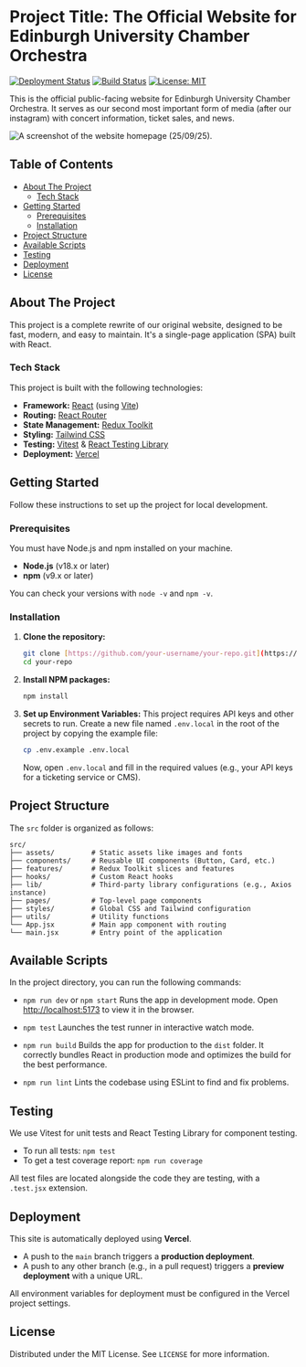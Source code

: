 # Project Title: The Official Website for Edinburgh University Chamber Orchestra

[![Deployment Status](https://img.shields.io/vercel/deployment/paolominhas/EUCO-Website/main?label=Vercel)](https://eu-co.co.uk)
[![Build Status](https://img.shields.io/github/actions/workflow/status/paolominhas/EUCO-Website/ci.yml?branch=main)](https://github.com/paolominhas/EUCO-Website/actions)
[![License: MIT](https://img.shields.io/badge/License-MIT-blue.svg)](https://opensource.org/licenses/MIT)

This is the official public-facing website for Edinburgh University Chamber Orchestra. It serves as our second most important form of media (after our instagram) with concert information, ticket sales, and news.

![A screenshot of the website homepage (25/09/25).](assets/homepage_screenshot.png)

## Table of Contents

- [About The Project](#about-the-project)
  - [Tech Stack](#tech-stack)
- [Getting Started](#getting-started)
  - [Prerequisites](#prerequisites)
  - [Installation](#installation)
- [Project Structure](#project-structure)
- [Available Scripts](#available-scripts)
- [Testing](#testing)
- [Deployment](#deployment)
- [License](#license)

## About The Project

This project is a complete rewrite of our original website, designed to be fast, modern, and easy to maintain. It's a single-page application (SPA) built with React.

### Tech Stack

This project is built with the following technologies:
* **Framework:** [React](https://reactjs.org/) (using [Vite](https://vitejs.dev/))
* **Routing:** [React Router](https://reactrouter.com/)
* **State Management:** [Redux Toolkit](https://redux-toolkit.js.org/)
* **Styling:** [Tailwind CSS](https://tailwindcss.com/)
* **Testing:** [Vitest](https://vitest.dev/) & [React Testing Library](https://testing-library.com/)
* **Deployment:** [Vercel](https://vercel.com/)

## Getting Started

Follow these instructions to set up the project for local development.

### Prerequisites

You must have Node.js and npm installed on your machine.
* **Node.js** (v18.x or later)
* **npm** (v9.x or later)

You can check your versions with `node -v` and `npm -v`.

### Installation

1.  **Clone the repository:**
    ```bash
    git clone [https://github.com/your-username/your-repo.git](https://github.com/your-username/your-repo.git)
    cd your-repo
    ```

2.  **Install NPM packages:**
    ```bash
    npm install
    ```

3.  **Set up Environment Variables:**
    This project requires API keys and other secrets to run.
    Create a new file named `.env.local` in the root of the project by copying the example file:
    ```bash
    cp .env.example .env.local
    ```
    Now, open `.env.local` and fill in the required values (e.g., your API keys for a ticketing service or CMS).

## Project Structure

The `src` folder is organized as follows:

```
src/
├── assets/         # Static assets like images and fonts
├── components/     # Reusable UI components (Button, Card, etc.)
├── features/       # Redux Toolkit slices and features
├── hooks/          # Custom React hooks
├── lib/            # Third-party library configurations (e.g., Axios instance)
├── pages/          # Top-level page components
├── styles/         # Global CSS and Tailwind configuration
├── utils/          # Utility functions
└── App.jsx         # Main app component with routing
└── main.jsx        # Entry point of the application
```

## Available Scripts

In the project directory, you can run the following commands:

-   `npm run dev` or `npm start`
    Runs the app in development mode. Open [http://localhost:5173](http://localhost:5173) to view it in the browser.

-   `npm test`
    Launches the test runner in interactive watch mode.

-   `npm run build`
    Builds the app for production to the `dist` folder. It correctly bundles React in production mode and optimizes the build for the best performance.

-   `npm run lint`
    Lints the codebase using ESLint to find and fix problems.

## Testing

We use Vitest for unit tests and React Testing Library for component testing.
* To run all tests: `npm test`
* To get a test coverage report: `npm run coverage`

All test files are located alongside the code they are testing, with a `.test.jsx` extension.

## Deployment

This site is automatically deployed using **Vercel**.
* A push to the `main` branch triggers a **production deployment**.
* A push to any other branch (e.g., in a pull request) triggers a **preview deployment** with a unique URL.

All environment variables for deployment must be configured in the Vercel project settings.

## License

Distributed under the MIT License. See `LICENSE` for more information.
